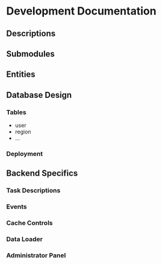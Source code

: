 # Development Documentation

## Descriptions

## Submodules

## Entities

## Database Design

### Tables

- user
- region
- ...

### Deployment



## Backend Specifics

### Task Descriptions

### Events

### Cache Controls

### Data Loader

### Administrator Panel
